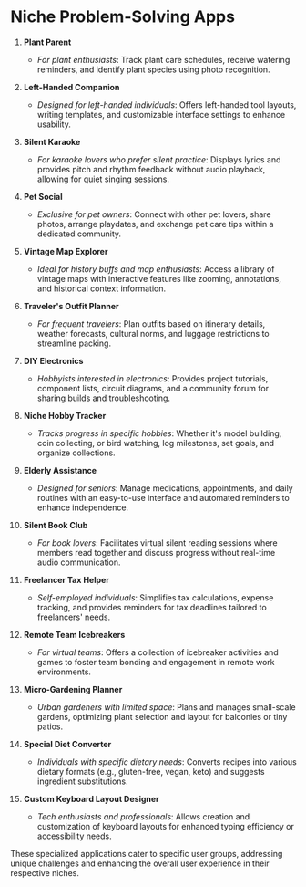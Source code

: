 # Niche Problem-Solving Apps

1. **Plant Parent**
   - *For plant enthusiasts*: Track plant care schedules, receive watering reminders, and identify plant species using photo recognition.

2. **Left-Handed Companion**
   - *Designed for left-handed individuals*: Offers left-handed tool layouts, writing templates, and customizable interface settings to enhance usability.

3. **Silent Karaoke**
   - *For karaoke lovers who prefer silent practice*: Displays lyrics and provides pitch and rhythm feedback without audio playback, allowing for quiet singing sessions.

4. **Pet Social**
   - *Exclusive for pet owners*: Connect with other pet lovers, share photos, arrange playdates, and exchange pet care tips within a dedicated community.

5. **Vintage Map Explorer**
   - *Ideal for history buffs and map enthusiasts*: Access a library of vintage maps with interactive features like zooming, annotations, and historical context information.

6. **Traveler's Outfit Planner**
   - *For frequent travelers*: Plan outfits based on itinerary details, weather forecasts, cultural norms, and luggage restrictions to streamline packing.

7. **DIY Electronics**
   - *Hobbyists interested in electronics*: Provides project tutorials, component lists, circuit diagrams, and a community forum for sharing builds and troubleshooting.

8. **Niche Hobby Tracker**
   - *Tracks progress in specific hobbies*: Whether it's model building, coin collecting, or bird watching, log milestones, set goals, and organize collections.

9. **Elderly Assistance**
   - *Designed for seniors*: Manage medications, appointments, and daily routines with an easy-to-use interface and automated reminders to enhance independence.

10. **Silent Book Club**
    - *For book lovers*: Facilitates virtual silent reading sessions where members read together and discuss progress without real-time audio communication.

11. **Freelancer Tax Helper**
    - *Self-employed individuals*: Simplifies tax calculations, expense tracking, and provides reminders for tax deadlines tailored to freelancers' needs.

12. **Remote Team Icebreakers**
    - *For virtual teams*: Offers a collection of icebreaker activities and games to foster team bonding and engagement in remote work environments.

13. **Micro-Gardening Planner**
    - *Urban gardeners with limited space*: Plans and manages small-scale gardens, optimizing plant selection and layout for balconies or tiny patios.

14. **Special Diet Converter**
    - *Individuals with specific dietary needs*: Converts recipes into various dietary formats (e.g., gluten-free, vegan, keto) and suggests ingredient substitutions.

15. **Custom Keyboard Layout Designer**
    - *Tech enthusiasts and professionals*: Allows creation and customization of keyboard layouts for enhanced typing efficiency or accessibility needs.

These specialized applications cater to specific user groups, addressing unique challenges and enhancing the overall user experience in their respective niches.